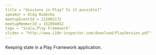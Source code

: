 ```yaml
---
title = "Sessions in Play? Is it possible?"
speaker = Oleg Rudenko
meetupEventId = 212002172
meetupMemberId = 152894052
tags = "Scala,Play Framework"
slides = "http://www.i18n-inspector.com/download/PlaySession.pdf"
---
```

Keeping state in a Play Framework application. 